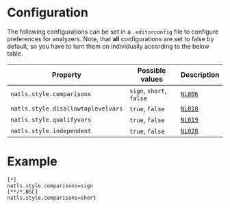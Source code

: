 # Configuration

The following configurations can be set in a `.editorconfig` file to configure preferences for analyzers. Note, that **all** configurations are set to false by default, so you have to turn them on individually according to the below table.

| Property | Possible values | Description |
| --- | --- | --- |
| `natls.style.comparisons` | `sign`, `short`, `false` | [`NL006`](../tools/ruletranslator/src/main/resources/rules/NL006)|
| `natls.style.disallowtoplevelvars` | `true`, `false` | [`NL018`](../tools/ruletranslator/src/main/resources/rules/NL018)|
| `natls.style.qualifyvars` | `true`, `false` | [`NL019`](../tools/ruletranslator/src/main/resources/rules/NL019)|
| `natls.style.independent` | `true`, `false` | [`NL028`](../tools/ruletranslator/src/main/resources/rules/NL028)|

# Example

```editorconfig
[*]
natls.style.comparisons=sign
[**/*.NSC]
natls.style.comparisons=short
```
